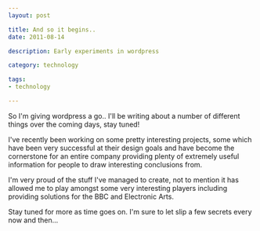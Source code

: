 ```yaml
---
layout: post

title: And so it begins..
date: 2011-08-14

description: Early experiments in wordpress

category: technology

tags:
- technology

---
```


So I'm giving wordpress a go.. I'll be writing about a number of different
things over the coming days, stay tuned!

I've recently been working on some pretty interesting projects, some which
have been very successful at their design goals and have become the
cornerstone for an entire company providing plenty of extremely useful
information for people to draw interesting conclusions from.

I'm very proud of the stuff I've managed to create, not to mention it has
allowed me to play amongst some very interesting players including
providing solutions for the BBC and Electronic Arts.

Stay tuned for more as time goes on. I'm sure to let slip a few secrets
every now and then...
